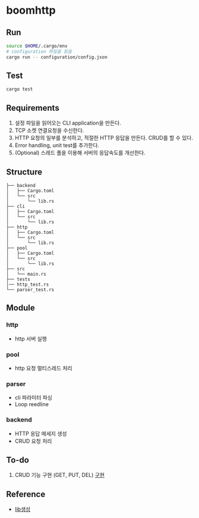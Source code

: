 # boomhttp

## Run 
```sh
source $HOME/.cargo/env
# configuration 파일을 읽음
cargo run -- configuration/config.json
```

## Test
```sh
cargo test
```

## Requirements
1. 설정 파일을 읽어오는 CLI application을 만든다.
2. TCP 소켓 연결요청을 수신한다.
3. HTTP 요청의 일부를 분석하고, 적절한 HTTP 응답을 만든다. CRUD를 할 수 있다.
4. Error handling, unit test를 추가한다.
5. (Optional) 스레드 풀을 이용해 서버의 응답속도를 개선한다.

## Structure
```
├── backend
│   ├── Cargo.toml
│   └── src
│       └── lib.rs
├── cli
│   ├── Cargo.toml
│   └── src
│       └── lib.rs
├── http
│   ├── Cargo.toml
│   └── src
│       └── lib.rs
├── pool
│   ├── Cargo.toml
│   └── src
│       └── lib.rs
├── src
│   └── main.rs
├── tests
│── http_test.rs
└── parser_test.rs
```


## Module
### http
- http 서버 실행 
  
### pool
- http 요청 멀티스레드 처리

### parser
- cli 파라미터 파싱
- Loop reedline 

### backend
- HTTP 응답 메세지 생성
- CRUD 요청 처리

## To-do
1. CRUD 기능 구현 (GET, PUT, DEL) [구현](backend/src/lib.rs)
   
## Reference
- [lib생성](https://webcache.googleusercontent.com/search?q=cache:MvISwrshgSYJ:https://bguru.tistory.com/55&cd=7&hl=ko&ct=clnk&gl=kr)